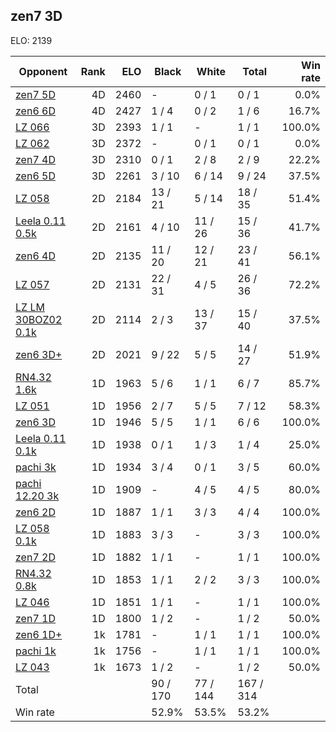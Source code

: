 ## zen7 3D ##

ELO: 2139

Opponent | Rank | ELO | Black | White | Total | Win rate
---------|-----:|----:|-------|-------|-------|-------:
[zen7 5D](zen7%205D.md) | 4D | 2460 | - | 0 / 1 | 0 / 1 | 0.0%
[zen6 6D](zen6%206D.md) | 4D | 2427 | 1 / 4 | 0 / 2 | 1 / 6 | 16.7%
[LZ 066](LZ%20066.md) | 3D | 2393 | 1 / 1 | - | 1 / 1 | 100.0%
[LZ 062](LZ%20062.md) | 3D | 2372 | - | 0 / 1 | 0 / 1 | 0.0%
[zen7 4D](zen7%204D.md) | 3D | 2310 | 0 / 1 | 2 / 8 | 2 / 9 | 22.2%
[zen6 5D](zen6%205D.md) | 3D | 2261 | 3 / 10 | 6 / 14 | 9 / 24 | 37.5%
[LZ 058](LZ%20058.md) | 2D | 2184 | 13 / 21 | 5 / 14 | 18 / 35 | 51.4%
[Leela 0.11 0.5k](Leela%200.11%200.5k.md) | 2D | 2161 | 4 / 10 | 11 / 26 | 15 / 36 | 41.7%
[zen6 4D](zen6%204D.md) | 2D | 2135 | 11 / 20 | 12 / 21 | 23 / 41 | 56.1%
[LZ 057](LZ%20057.md) | 2D | 2131 | 22 / 31 | 4 / 5 | 26 / 36 | 72.2%
[LZ LM 30BOZ02 0.1k](LZ%20LM%2030BOZ02%200.1k.md) | 2D | 2114 | 2 / 3 | 13 / 37 | 15 / 40 | 37.5%
[zen6 3D+](zen6%203D+.md) | 2D | 2021 | 9 / 22 | 5 / 5 | 14 / 27 | 51.9%
[RN4.32 1.6k](RN4.32%201.6k.md) | 1D | 1963 | 5 / 6 | 1 / 1 | 6 / 7 | 85.7%
[LZ 051](LZ%20051.md) | 1D | 1956 | 2 / 7 | 5 / 5 | 7 / 12 | 58.3%
[zen6 3D](zen6%203D.md) | 1D | 1946 | 5 / 5 | 1 / 1 | 6 / 6 | 100.0%
[Leela 0.11 0.1k](Leela%200.11%200.1k.md) | 1D | 1938 | 0 / 1 | 1 / 3 | 1 / 4 | 25.0%
[pachi 3k](pachi%203k.md) | 1D | 1934 | 3 / 4 | 0 / 1 | 3 / 5 | 60.0%
[pachi 12.20 3k](pachi%2012.20%203k.md) | 1D | 1909 | - | 4 / 5 | 4 / 5 | 80.0%
[zen6 2D](zen6%202D.md) | 1D | 1887 | 1 / 1 | 3 / 3 | 4 / 4 | 100.0%
[LZ 058 0.1k](LZ%20058%200.1k.md) | 1D | 1883 | 3 / 3 | - | 3 / 3 | 100.0%
[zen7 2D](zen7%202D.md) | 1D | 1882 | 1 / 1 | - | 1 / 1 | 100.0%
[RN4.32 0.8k](RN4.32%200.8k.md) | 1D | 1853 | 1 / 1 | 2 / 2 | 3 / 3 | 100.0%
[LZ 046](LZ%20046.md) | 1D | 1851 | 1 / 1 | - | 1 / 1 | 100.0%
[zen7 1D](zen7%201D.md) | 1D | 1800 | 1 / 2 | - | 1 / 2 | 50.0%
[zen6 1D+](zen6%201D+.md) | 1k | 1781 | - | 1 / 1 | 1 / 1 | 100.0%
[pachi 1k](pachi%201k.md) | 1k | 1756 | - | 1 / 1 | 1 / 1 | 100.0%
[LZ 043](LZ%20043.md) | 1k | 1673 | 1 / 2 | - | 1 / 2 | 50.0%
Total | | | 90 / 170 | 77 / 144 | 167 / 314 | 
Win rate| | | 52.9% | 53.5% | 53.2% | 
